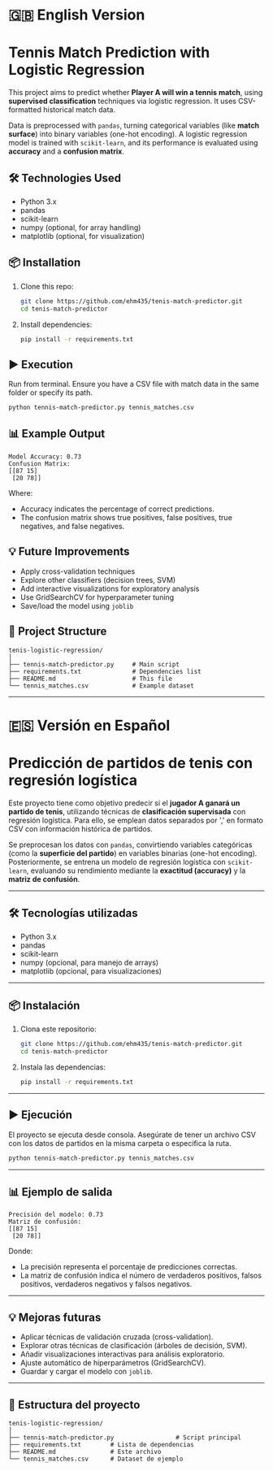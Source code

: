 # 🇬🇧 English Version

# Tennis Match Prediction with Logistic Regression

This project aims to predict whether **Player A will win a tennis match**, using **supervised classification** techniques via logistic regression. It uses CSV-formatted historical match data.

Data is preprocessed with `pandas`, turning categorical variables (like **match surface**) into binary variables (one-hot encoding). A logistic regression model is trained with `scikit-learn`, and its performance is evaluated using **accuracy** and a **confusion matrix**.

## 🛠 Technologies Used

- Python 3.x
- pandas
- scikit-learn
- numpy (optional, for array handling)
- matplotlib (optional, for visualization)

## 📦 Installation

1. Clone this repo:
   ```bash
   git clone https://github.com/ehm435/tenis-match-predictor.git
   cd tenis-match-predictor
   ```

2. Install dependencies:
   ```bash
   pip install -r requirements.txt
   ```

## ▶️ Execution

Run from terminal. Ensure you have a CSV file with match data in the same folder or specify its path.

```bash
python tennis-match-predictor.py tennis_matches.csv
```

## 📊 Example Output

```
Model Accuracy: 0.73
Confusion Matrix:
[[87 15]
 [20 78]]
```

Where:
- Accuracy indicates the percentage of correct predictions.
- The confusion matrix shows true positives, false positives, true negatives, and false negatives.

## 💡 Future Improvements

- Apply cross-validation techniques
- Explore other classifiers (decision trees, SVM)
- Add interactive visualizations for exploratory analysis
- Use GridSearchCV for hyperparameter tuning
- Save/load the model using `joblib`

## 📁 Project Structure

```
tenis-logistic-regression/
│
├── tennis-match-predictor.py     # Main script
├── requirements.txt              # Dependencies list
├── README.md                     # This file
└── tennis_matches.csv            # Example dataset
```


---

# 🇪🇸 Versión en Español

# Predicción de partidos de tenis con regresión logística

Este proyecto tiene como objetivo predecir si el **jugador A ganará un partido de tenis**, utilizando técnicas de **clasificación supervisada** con regresión logística. Para ello, se emplean datos separados por ',' en formato CSV con información histórica de partidos.

Se preprocesan los datos con `pandas`, convirtiendo variables categóricas (como la **superficie del partido**) en variables binarias (one-hot encoding). Posteriormente, se entrena un modelo de regresión logística con `scikit-learn`, evaluando su rendimiento mediante la **exactitud (accuracy)** y la **matriz de confusión**.

---

## 🛠 Tecnologías utilizadas

- Python 3.x
- pandas
- scikit-learn
- numpy (opcional, para manejo de arrays)
- matplotlib (opcional, para visualizaciones)

---

## 📦 Instalación

1. Clona este repositorio:
   ```bash
   git clone https://github.com/ehm435/tenis-match-predictor.git
   cd tenis-match-predictor
   ```

2. Instala las dependencias:
   ```bash
   pip install -r requirements.txt
   ```

---

## ▶️ Ejecución

El proyecto se ejecuta desde consola. Asegúrate de tener un archivo CSV con los datos de partidos en la misma carpeta o especifica la ruta.

```bash
python tennis-match-predictor.py tennis_matches.csv
```

---

## 📊 Ejemplo de salida

```
Precisión del modelo: 0.73
Matriz de confusión:
[[87 15]
 [20 78]]
```

Donde:
- La precisión representa el porcentaje de predicciones correctas.
- La matriz de confusión indica el número de verdaderos positivos, falsos positivos, verdaderos negativos y falsos negativos.

---

## 💡 Mejoras futuras

- Aplicar técnicas de validación cruzada (cross-validation).
- Explorar otras técnicas de clasificación (árboles de decisión, SVM).
- Añadir visualizaciones interactivas para análisis exploratorio.
- Ajuste automático de hiperparámetros (GridSearchCV).
- Guardar y cargar el modelo con `joblib`.

---

## 📁 Estructura del proyecto

```
tenis-logistic-regression/
│
├── tennis-match-predictor.py                 # Script principal
├── requirements.txt        # Lista de dependencias
├── README.md               # Este archivo
└── tennis_matches.csv      # Dataset de ejemplo
```


